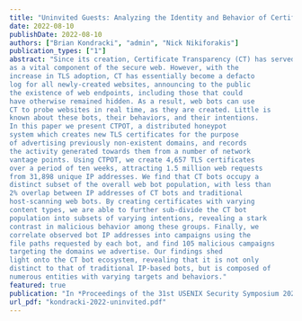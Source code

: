```yaml
---
title: "Uninvited Guests: Analyzing the Identity and Behavior of Certificate Transparency Bots"
date: 2022-08-10
publishDate: 2022-08-10
authors: ["Brian Kondracki", "admin", "Nick Nikiforakis"]
publication_types: ["1"]
abstract: "Since its creation, Certificate Transparency (CT) has served
as a vital component of the secure web. However, with the
increase in TLS adoption, CT has essentially become a defacto
log for all newly-created websites, announcing to the public
the existence of web endpoints, including those that could
have otherwise remained hidden. As a result, web bots can use
CT to probe websites in real time, as they are created. Little is
known about these bots, their behaviors, and their intentions.
In this paper we present CTPOT, a distributed honeypot
system which creates new TLS certificates for the purpose
of advertising previously non-existent domains, and records
the activity generated towards them from a number of network
vantage points. Using CTPOT, we create 4,657 TLS certificates
over a period of ten weeks, attracting 1.5 million web requests
from 31,898 unique IP addresses. We find that CT bots occupy a
distinct subset of the overall web bot population, with less than
2% overlap between IP addresses of CT bots and traditional
host-scanning web bots. By creating certificates with varying
content types, we are able to further sub-divide the CT bot
population into subsets of varying intentions, revealing a stark
contrast in malicious behavior among these groups. Finally, we
correlate observed bot IP addresses into campaigns using the
file paths requested by each bot, and find 105 malicious campaigns 
targeting the domains we advertise. Our findings shed
light onto the CT bot ecosystem, revealing that it is not only
distinct to that of traditional IP-based bots, but is composed of
numerous entities with varying targets and behaviors."
featured: true
publication: "In *Proceedings of the 31st USENIX Security Symposium 2022*"
url_pdf: "kondracki-2022-uninvited.pdf"
---
```


